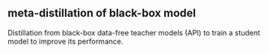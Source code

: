 ## meta-distillation of black-box model

Distillation from black-box data-free teacher models (API) to train a student model to improve its performance.